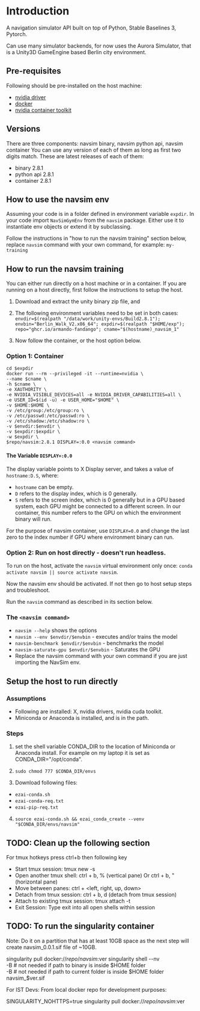 # Introduction 
A navigation simulator API built on top of Python, Stable Baselines 3, Pytorch.

Can use many simulator backends, for now uses the Aurora Simulator, that is a 
Unity3D GameEngine based Berlin city environment.

## Pre-requisites

Following should be pre-installed on the host machine:
* [nvidia driver](https://github.com/NVIDIA/nvidia-docker/wiki/Frequently-Asked-Questions#how-do-i-install-the-nvidia-driver)
* [docker](https://docs.docker.com/get-docker/)
* [nvidia container toolkit](https://github.com/NVIDIA/nvidia-docker)

## Versions

There are three components: navsim binary, navsim python api, navsim container
You can use any version of each of them as long as first two digits match. 
These are latest releases of each of them:  
* binary 2.8.1  
* python api 2.8.1  
* container 2.8.1  

## How to use the navsim env 

Assuming your code is in a folder defined in environment variable `expdir`. 
In your code import `NavSimGymEnv` from the `navsim` package. Either use it to
instantiate env objects or extend it by subclassing.

Follow the instructions in "how to run the navsim training" section below, 
replace `navsim` command with your own command, for example: `my-training`

## How to run the navsim training

You can either run directly on a host machine or in a container. 
If you are running on a host directly, 
first follow the instructions to setup the host.

1. Download and extract the unity binary zip file, and
2. The following environment variables need to be set in both cases:
`envdir=$(realpath "/data/work/unity-envs/Build2.8.1"); envbin="Berlin_Walk_V2.x86_64"; expdir=$(realpath "$HOME/exp");`
`repo="ghcr.io/armando-fandango"; cname="$(hostname)_navsim_1"`
   
3. Now follow the container, or the host option below.
   
### Option 1: Container

```
cd $expdir
docker run --rm --privileged -it --runtime=nvidia \
--name $cname \
-h $cname \
-e XAUTHORITY \
-e NVIDIA_VISIBLE_DEVICES=all -e NVIDIA_DRIVER_CAPABILITIES=all \
-e USER_ID=$(id -u) -e USER_HOME="$HOME" \
-v $HOME:$HOME \
-v /etc/group:/etc/group:ro \
-v /etc/passwd:/etc/passwd:ro \
-v /etc/shadow:/etc/shadow:ro \
-v $envdir:$envdir \
-v $expdir:$expdir \
-w $expdir \
$repo/navsim:2.8.1 DISPLAY=:0.0 <navsim command>
```

#### The Variable `DISPLAY=:0.0`
The display variable points to X Display server, and takes a value of `hostname:D.S`, where:
* `hostname` can be empty.
* `D` refers to the display index, which is 0 generally.
* `S` refers to the screen index, which is 0 generally but in a GPU based system, each GPU might be connected to a different screen. In our container, this number refers to the GPU on which the environment binary will run.

For the purpose of navsim container, use `DISPLAY=0.0` and change the last zero to the index number if GPU where environment binary can run.

### Option 2: Run on host directly - doesn't run headless.

To run on the host, activate the `navsim` virtual environment only once:
`conda activate navsim || source activate navsim`.

Now the navsim env should be activated. If not then go to host setup steps 
and troubleshoot.

Run the `navsim` command as described in its section below.

### The `<navsim command>`

* `navsim --help` shows the options
* `navsim --env $envdir/$envbin` - executes and/or trains the model
* `navsim-benchmark $envdir/$envbin` - benchmarks the model
* `navsim-saturate-gpu $envdir/$envbin` - Saturates the GPU
* Replace the navsim command with your own command if you are just importing the NavSim env.

## Setup the host to run directly
### Assumptions
* Following are installed: X, nvidia drivers, nvidia cuda toolkit.
* Miniconda or Anaconda is installed, and is in the path.

### Steps
1. set the shell variable CONDA_DIR to the location of Miniconda or Anaconda
   install. For example on my laptop it is set as CONDA_DIR="/opt/conda".

2. `sudo chmod 777 $CONDA_DIR/envs`
3. Download following files:
* `ezai-conda.sh`
* `ezai-conda-req.txt`
* `ezai-pip-req.txt`

4. `source ezai-conda.sh && ezai_conda_create --venv "$CONDA_DIR/envs/navsim"`

## TODO: Clean up the following section

For tmux hotkeys press ctrl+b then following key  

* Start tmux session: tmux new -s <session name>
* Open another tmux shell: ctrl + b, % (vertical pane) Or ctrl + b, " (horizontal pane)
* Move between panes: ctrl + <left, right, up, down>
* Detach from tmux session: ctrl + b, d  (detach from tmux session)
* Attach to existing tmux session: tmux attach -t <session name>
* Exit Session: Type exit into all open shells within session

## TODO: To run the singularity container
Note: Do it on a partition that has at least 10GB space as the next step will create navsim_0.0.1.sif file of ~10GB.

singularity pull docker://$repo/navsim:$ver
singularity shell --nv \
-B <absolute path of sim binary folder> # not needed if path to binary is inside $HOME folder  
-B <absolute path of current folder> # not needed if path to current folder is inside $HOME folder
navsim_$ver.sif


For IST Devs: From local docker repo for development purposes:

SINGULARITY_NOHTTPS=true singularity pull docker://$repo/navsim:$ver
